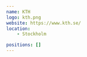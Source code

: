 ```yaml
---
name: KTH
logo: kth.png
website: https://www.kth.se/
location:
    - Stockholm

positions: []
---
```

